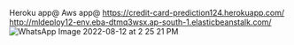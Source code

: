 Heroku app@ 
Aws app@
https://credit-card-prediction124.herokuapp.com/
http://mldeploy12-env.eba-dtmq3wsx.ap-south-1.elasticbeanstalk.com/
![WhatsApp Image 2022-08-12 at 2 25 21 PM](https://user-images.githubusercontent.com/93565036/184320781-4a3a74f4-298f-4a19-824b-4727638e272f.jpeg)
